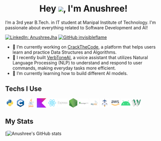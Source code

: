 <div align="center">
<h1> Hey <img src="https://raw.githubusercontent.com/MartinHeinz/MartinHeinz/master/wave.gif" width="30">, I'm Anushree!</h1>
</div>

I’m a 3rd year B.Tech. in IT student at Manipal Institute of Technology. I'm passionate about everything related to Software Development and AI! 

[![LinkedIn: AnushreeJha](https://img.shields.io/badge/-anushreejha-blue?style=flat-square&logo=Linkedin&logoColor=white&link=https://www.linkedin.com/in/anushreejha/)](https://www.linkedin.com/in/anushreejha/)
[![GitHub invisibleflame](https://img.shields.io/github/followers/anushreejha?label=follow&style=social)](https://github.com/anushreejha)

- 📌 I’m currently working on [CrackTheCode](https://crackthecode-v1.vercel.app/), a platform that helps users learn and practice Data Structures and Algorithms. 
- 📌 I recently built [VerbToneAI](https://github.com/anushreejha/VerbToneAI), a voice assistant that utilizes Natural Language Processing (NLP) to understand and respond to user commands, making everyday tasks more efficient.
- 📌 I’m currently learning how to build different AI models.

## Techs I Use

<code><img height="30" src="https://raw.githubusercontent.com/github/explore/main/topics/python/python.png"></code>
<code><img height="30" src="https://raw.githubusercontent.com/github/explore/main/topics/c/c.png"></code>
<code><img height="30" src="https://raw.githubusercontent.com/github/explore/main/topics/java/java.png"></code>
<code><img height="30" src="https://raw.githubusercontent.com/github/explore/main/topics/kotlin/kotlin.png"></code>
<code><img height="30" src="https://raw.githubusercontent.com/github/explore/main/topics/react/react.png"></code>
<code><img height="30" src="https://raw.githubusercontent.com/github/explore/main/topics/express/express.png"></code>
<code><img height="30" src="https://raw.githubusercontent.com/github/explore/main/topics/nodejs/nodejs.png"></code>
<code><img height="30" src="https://raw.githubusercontent.com/github/explore/main/topics/mongodb/mongodb.png"></code>
<code><img height="30" src="https://raw.githubusercontent.com/github/explore/main/topics/mysql/mysql.png"></code>
<code><img height="30" src="https://raw.githubusercontent.com/github/explore/main/topics/ai/ai.png"></code>
<code><img height="30" src="https://raw.githubusercontent.com/github/explore/main/topics/aws/aws.png"></code>
<code><img height="30" src="https://raw.githubusercontent.com/github/explore/main/topics/android/android.png"></code>
<code><img height="30" src="https://raw.githubusercontent.com/github/explore/main/topics/web/web.png"></code>


## My Stats

[![Anushree's GitHub stats](https://github-profile-summary-cards.vercel.app/api/cards/profile-details?username=anushreejha&theme=radical)
